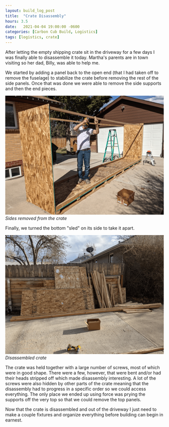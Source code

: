 ```yaml
---
layout: build_log_post
title:  "Crate Disassembly"
hours: 3.5
date:   2021-04-04 19:00:00 -0600
categories: [Carbon Cub Build, Logistics]
tags: [logistics, crate]
---
```

After letting the empty shipping crate sit in the driveway for a few days I was finally able to disassemble it today. Martha's parents are in town visiting so her dad, Billy, was able to help me.

We started by adding a panel back to the open end (that I had taken off to remove the fuselage) to stabilize the crate before removing the rest of the side panels. Once that was done we were able to remove the side supports and then the end pieces.

![Desktop View](/assets/img/posts/2021-04-04-crate-disassembly/sides_removed.png)
_Sides removed from the crate_

Finally, we turned the bottom "sled" on its side to take it apart.

![Desktop View](/assets/img/posts/2021-04-04-crate-disassembly/disassembled_crate.png)
_Disassembled crate_

The crate was held together with a large number of screws, most of which were in good shape. There were a few, however, that were bent and/or had their heads stripped off which made disassembly interesting. A lot of the screws were also hidden by other parts of the crate meaning that the disassembly had to progress in a specific order so we could access everything. The only place we ended up using force was prying the supports off the very top so that we could remove the top panels.

Now that the crate is disassembled and out of the driveway I just need to make a couple fixtures and organize everything before building can begin in earnest.